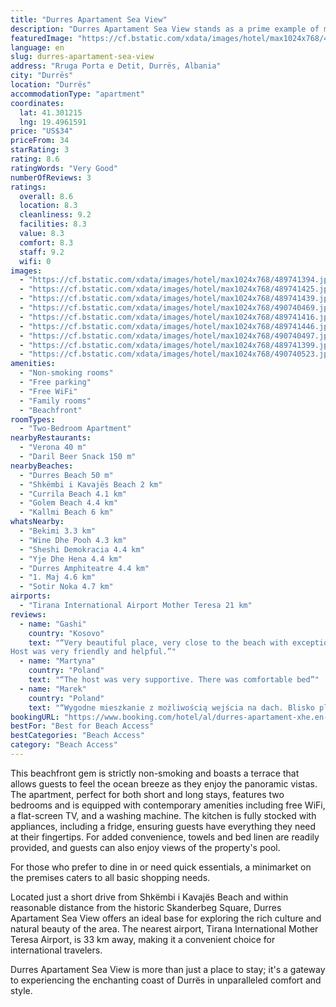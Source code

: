 ```yaml
---
title: "Durres Apartament Sea View"
description: "Durres Apartament Sea View stands as a prime example of modern comfort meeting the serene beauty of the Albanian coastline."
featuredImage: "https://cf.bstatic.com/xdata/images/hotel/max1024x768/489741394.jpg?k=d1f7424c683bf9dad555889505178535c0fb3824ed2bdbb9bfc33d482e009415&o=&hp=1"
language: en
slug: durres-apartament-sea-view
address: "Rruga Porta e Detit, Durrës, Albania"
city: "Durrës"
location: "Durrës"
accommodationType: "apartment"
coordinates:
  lat: 41.301215
  lng: 19.4961591
price: "US$34"
priceFrom: 34
starRating: 3
rating: 8.6
ratingWords: "Very Good"
numberOfReviews: 3
ratings:
  overall: 8.6
  location: 8.3
  cleanliness: 9.2
  facilities: 8.3
  value: 8.3
  comfort: 8.3
  staff: 9.2
  wifi: 0
images:
  - "https://cf.bstatic.com/xdata/images/hotel/max1024x768/489741394.jpg?k=d1f7424c683bf9dad555889505178535c0fb3824ed2bdbb9bfc33d482e009415&o=&hp=1"
  - "https://cf.bstatic.com/xdata/images/hotel/max1024x768/489741425.jpg?k=5419821647d40136d0d942454d95d384b725166baac15de7071da66a081048ab&o=&hp=1"
  - "https://cf.bstatic.com/xdata/images/hotel/max1024x768/489741439.jpg?k=fc2949337c4dcee06d3569854ca708aa6400f8c3a70861f8dc9bfb5543aa3e11&o=&hp=1"
  - "https://cf.bstatic.com/xdata/images/hotel/max1024x768/490740469.jpg?k=592127b1ccd3bd1979f898dba6bd778a517a2d6485fe2597f8b9e96c091414a2&o=&hp=1"
  - "https://cf.bstatic.com/xdata/images/hotel/max1024x768/489741416.jpg?k=1923bfd3503d41360cae2de59325f7d27105b2f6735328c180e89dc5e9db2809&o=&hp=1"
  - "https://cf.bstatic.com/xdata/images/hotel/max1024x768/489741446.jpg?k=fdbe5036a6d81409aec8038b59b69be3439ac37e769c04192be003790e6426ca&o=&hp=1"
  - "https://cf.bstatic.com/xdata/images/hotel/max1024x768/490740497.jpg?k=a02411fd82262d7b7660b1a298fc7ace4f43cce138ac333c3e8b4d3f48b356a1&o=&hp=1"
  - "https://cf.bstatic.com/xdata/images/hotel/max1024x768/489741399.jpg?k=b6e618532800085cb08873bd7b72cbd67463089fd409bd8c03749ff70078039b&o=&hp=1"
  - "https://cf.bstatic.com/xdata/images/hotel/max1024x768/490740523.jpg?k=f72854c32894013804540ab305f454bc29c5d7b9aa009e23d6afbbc5383d8822&o=&hp=1"
amenities:
  - "Non-smoking rooms"
  - "Free parking"
  - "Free WiFi"
  - "Family rooms"
  - "Beachfront"
roomTypes:
  - "Two-Bedroom Apartment"
nearbyRestaurants:
  - "Verona 40 m"
  - "Daril Beer Snack 150 m"
nearbyBeaches:
  - "Durres Beach 50 m"
  - "Shkëmbi i Kavajës Beach 2 km"
  - "Currila Beach 4.1 km"
  - "Golem Beach 4.4 km"
  - "Kallmi Beach 6 km"
whatsNearby:
  - "Bekimi 3.3 km"
  - "Wine Dhe Pooh 4.3 km"
  - "Sheshi Demokracia 4.4 km"
  - "Yje Dhe Hena 4.4 km"
  - "Durres Amphiteatre 4.4 km"
  - "1. Maj 4.6 km"
  - "Sotir Noka 4.7 km"
airports:
  - "Tirana International Airport Mother Teresa 21 km"
reviews:
  - name: "Gashi"
    country: "Kosovo"
    text: "“Very beautiful place, very close to the beach with exceptional view to the beach from the rooftop.
Host was very friendly and helpful.”"
  - name: "Martyna"
    country: "Poland"
    text: "“The host was very supportive. There was comfortable bed”"
  - name: "Marek"
    country: "Poland"
    text: "“Wygodne mieszkanie z możliwością wejścia na dach. Blisko plaży. Dobry kontakt z zarządzającymi.”"
bookingURL: "https://www.booking.com/hotel/al/durres-apartament-xhe.en-gb.html?aid=8035640"
bestFor: "Best for Beach Access"
bestCategories: "Beach Access"
category: "Beach Access"
---
```


This beachfront gem is strictly non-smoking and boasts a terrace that allows guests to feel the ocean breeze as they enjoy the panoramic vistas. The apartment, perfect for both short and long stays, features two bedrooms and is equipped with contemporary amenities including free WiFi, a flat-screen TV, and a washing machine. The kitchen is fully stocked with appliances, including a fridge, ensuring guests have everything they need at their fingertips. For added convenience, towels and bed linen are readily provided, and guests can also enjoy views of the property's pool.

For those who prefer to dine in or need quick essentials, a minimarket on the premises caters to all basic shopping needs. 

Located just a short drive from Shkëmbi i Kavajës Beach and within reasonable distance from the historic Skanderbeg Square, Durres Apartament Sea View offers an ideal base for exploring the rich culture and natural beauty of the area. The nearest airport, Tirana International Mother Teresa Airport, is 33 km away, making it a convenient choice for international travelers.

Durres Apartament Sea View is more than just a place to stay; it's a gateway to experiencing the enchanting coast of Durrës in unparalleled comfort and style.